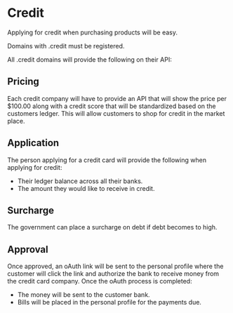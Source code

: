 # Credit

Applying for credit when purchasing products will be easy.

Domains with .credit must be registered.

All .credit domains will provide the following on their API:

## Pricing

Each credit company will have to provide an API that will show the price per $100.00 along with a credit score that will be standardized based on the customers ledger. This will allow customers to shop for credit in the market place.

## Application

The person applying for a credit card will provide the following when applying for credit:

- Their ledger balance across all their banks.
- The amount they would like to receive in credit.

## Surcharge

The government can place a surcharge on debt if debt becomes to high.

## Approval

Once approved, an oAuth link will be sent to the personal profile where the customer will click the link and authorize the bank to receive money from the credit card company. Once the oAuth process is completed:

- The money will be sent to the customer bank.
- Bills will be placed in the personal profile for the payments due.
